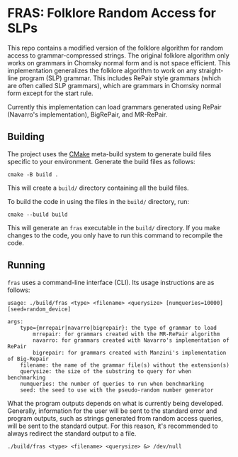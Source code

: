 # FRAS: Folklore Random Access for SLPs

This repo contains a modified version of the folklore algorithm for random access to grammar-compressed strings.
The original folklore algorithm only works on grammars in Chomsky normal form and is not space efficient.
This implementation generalizes the folklore algorithm to work on any straight-line program (SLP) grammar.
This includes RePair style grammars (which are often called SLP grammars), which are grammars in Chomsky normal form except for the start rule.

Currently this implementation can load grammars generated using RePair (Navarro's implementation), BigRePair, and MR-RePair.

## Building

The project uses the [CMake](https://cmake.org/) meta-build system to generate build files specific to your environment.
Generate the build files as follows:
```console
cmake -B build .
```
This will create a `build/` directory containing all the build files.

To build the code in using the files in the `build/` directory, run:
```console
cmake --build build
```
This will generate an `fras` executable in the `build/` directory.
If you make changes to the code, you only have to run this command to recompile the code.


## Running

`fras` uses a command-line interface (CLI).
Its usage instructions are as follows:
```console
usage: ./build/fras <type> <filename> <querysize> [numqueries=10000] [seed=random_device]

args:
	type={mrrepair|navarro|bigrepair}: the type of grammar to load
		mrrepair: for grammars created with the MR-RePair algorithm
		navarro: for grammars created with Navarro's implementation of RePair
		bigrepair: for grammars created with Manzini's implementation of Big-Repair
	filename: the name of the grammar file(s) without the extension(s)
	querysize: the size of the substring to query for when benchmarking
	numqueries: the number of queries to run when benchmarking
	seed: the seed to use with the pseudo-random number generator
```

What the program outputs depends on what is currently being developed.
Generally, information for the user will be sent to the standard error and program outputs, such as strings generated from random access queries, will be sent to the standard output.
For this reason, it's recommended to always redirect the standard output to a file.
```console
./build/fras <type> <filename> <querysize> &> /dev/null
```
